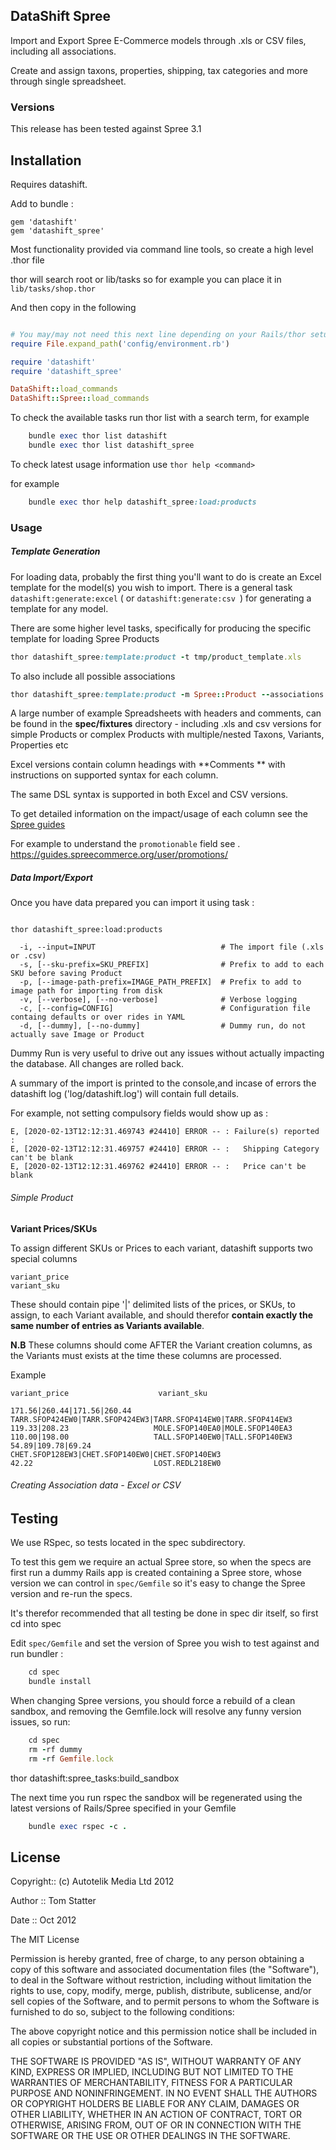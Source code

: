 ##  DataShift Spree

Import and Export Spree E-Commerce models through .xls or CSV  files, including all associations.

Create and assign taxons, properties, shipping, tax categories and more through single spreadsheet.

### Versions

This release has been tested against Spree 3.1

## Installation

Requires datashift.

Add to bundle :

    gem 'datashift'
    gem 'datashift_spree'

Most functionality provided via command line tools, so create a high level .thor file 

thor will search root or lib/tasks so for example you can place it in `lib/tasks/shop.thor`

And then copy in the following

```ruby

# You may/may not need this next line depending on your Rails/thor setup
require File.expand_path('config/environment.rb')

require 'datashift'
require 'datashift_spree'

DataShift::load_commands
DataShift::Spree::load_commands
```

To check the available tasks run thor list with a search term, for example

```ruby
    bundle exec thor list datashift
    bundle exec thor list datashift_spree
```
To check latest usage information use ```thor help <command>```

for example

```ruby
    bundle exec thor help datashift_spree:load:products
```

### Usage

##### Template Generation

For loading data, probably the first thing you'll want to do is create an Excel template for the model(s) you wish to import. There is a general task `datashift:generate:excel` ( or ```datashift:generate:csv ```) for generating a template for any model.

There are some higher level tasks, specifically for producing the specific template for loading Spree Products

```ruby
thor datashift_spree:template:product -t tmp/product_template.xls
```

To also include all possible associations

```ruby
thor datashift_spree:template:product -m Spree::Product --associations -t tmp/full_product_template.xls
```

A large number of example Spreadsheets with headers and comments, can be found in the **spec/fixtures** directory - including .xls and csv versions for simple Products or complex Products with multiple/nested Taxons, Variants, Properties etc 

Excel versions contain column headings with **Comments ** with instructions on supported syntax for each column. 

The same DSL syntax is supported in both Excel and CSV versions.

To get detailed information on the impact/usage of each column see the [Spree guides](https://guides.spreecommerce.org) 

For example to understand the `promotionable` field see . https://guides.spreecommerce.org/user/promotions/


##### Data Import/Export

Once you have data prepared you can import it using task : 

```

thor datashift_spree:load:products

  -i, --input=INPUT                            # The import file (.xls or .csv)
  -s, [--sku-prefix=SKU_PREFIX]                # Prefix to add to each SKU before saving Product
  -p, [--image-path-prefix=IMAGE_PATH_PREFIX]  # Prefix to add to image path for importing from disk
  -v, [--verbose], [--no-verbose]              # Verbose logging
  -c, [--config=CONFIG]                        # Configuration file containg defaults or over rides in YAML
  -d, [--dummy], [--no-dummy]                  # Dummy run, do not actually save Image or Product
```

Dummy Run is very useful to drive out any issues without actually impacting the database. All changes are rolled back.

A summary of the import is printed to the console,and incase of errors the datashift log ('log/datashift.log') will contain full details.

For example, not setting compulsory fields would show up as :

```Save Error : #<ActiveRecord::RecordInvalid: Validation failed: Shipping Category can't be blank, Price can't be blank> on DataShift::LoadObject
E, [2020-02-13T12:12:31.469743 #24410] ERROR -- : Failure(s) reported :
E, [2020-02-13T12:12:31.469757 #24410] ERROR -- : 	Shipping Category can't be blank
E, [2020-02-13T12:12:31.469762 #24410] ERROR -- : 	Price can't be blank
```

###### Simple Product

**Variant Prices/SKUs**

To assign different SKUs or Prices to each variant, datashift supports two special columns

    variant_price
    variant_sku

These should contain pipe '|' delimited lists of the prices, or SKUs, to assign, to each Variant available, and should therefor **contain exactly the same number of entries as Variants available**.

**N.B** These columns should come AFTER the Variant creation columns, as the Variants must exists at the time these columns are processed.

Example

    variant_price	                 variant_sku

```
171.56|260.44|171.56|260.44	TARR.SFOP424EW0|TARR.SFOP424EW3|TARR.SFOP414EW0|TARR.SFOP414EW3     
119.33|208.23	                MOLE.SFOP140EA0|MOLE.SFOP140EA3
110.00|198.00	                TALL.SFOP140EW0|TALL.SFOP140EW3
54.89|109.78|69.24	        CHET.SFOP128EW3|CHET.SFOP140EW0|CHET.SFOP140EW3
42.22	                        LOST.REDL218EW0
```

###### Creating Association data - Excel or CSV


## Testing

We use RSpec, so tests located in the spec subdirectory.

To test this gem we require an actual Spree store, so when the specs are first run 
a dummy Rails app is created containing a Spree store, whose version we can control in `spec/Gemfile`
so it's easy to change the Spree version and re-run the specs.

It's therefor recommended that all testing be done in spec dir itself, so first cd into spec

Edit `spec/Gemfile` and set the version of Spree you wish to test against and run bundler :

```ruby 
    cd spec
    bundle install
```

When changing Spree versions, you should force a rebuild of a clean sandbox, and removing the Gemfile.lock will 
resolve any funny version issues, so  run:

```ruby 
    cd spec
    rm -rf dummy
    rm -rf Gemfile.lock
```

thor datashift:spree_tasks:build_sandbox


The next time you run rspec the sandbox will be regenerated using the latest versions of Rails/Spree specified in your Gemfile

```ruby 
    bundle exec rspec -c .
```

## License

Copyright:: (c) Autotelik Media Ltd 2012

Author ::   Tom Statter

Date ::     Oct 2012

The MIT License

Permission is hereby granted, free of charge, to any person obtaining a copy
of this software and associated documentation files (the "Software"), to deal
in the Software without restriction, including without limitation the rights
to use, copy, modify, merge, publish, distribute, sublicense, and/or sell
copies of the Software, and to permit persons to whom the Software is
furnished to do so, subject to the following conditions:

The above copyright notice and this permission notice shall be included in
all copies or substantial portions of the Software.

THE SOFTWARE IS PROVIDED "AS IS", WITHOUT WARRANTY OF ANY KIND, EXPRESS OR
IMPLIED, INCLUDING BUT NOT LIMITED TO THE WARRANTIES OF MERCHANTABILITY,
FITNESS FOR A PARTICULAR PURPOSE AND NONINFRINGEMENT. IN NO EVENT SHALL THE
AUTHORS OR COPYRIGHT HOLDERS BE LIABLE FOR ANY CLAIM, DAMAGES OR OTHER
LIABILITY, WHETHER IN AN ACTION OF CONTRACT, TORT OR OTHERWISE, ARISING FROM,
OUT OF OR IN CONNECTION WITH THE SOFTWARE OR THE USE OR OTHER DEALINGS IN
THE SOFTWARE.
